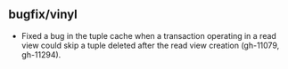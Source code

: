 ## bugfix/vinyl

* Fixed a bug in the tuple cache when a transaction operating in a read view
  could skip a tuple deleted after the read view creation (gh-11079, gh-11294).
